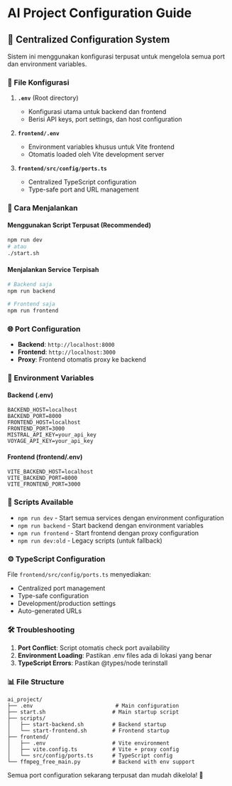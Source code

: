# AI Project Configuration Guide

## 🔧 Centralized Configuration System

Sistem ini menggunakan konfigurasi terpusat untuk mengelola semua port dan environment variables.

### 📁 File Konfigurasi

1. **`.env`** (Root directory)
   - Konfigurasi utama untuk backend dan frontend
   - Berisi API keys, port settings, dan host configuration

2. **`frontend/.env`** 
   - Environment variables khusus untuk Vite frontend
   - Otomatis loaded oleh Vite development server

3. **`frontend/src/config/ports.ts`**
   - Centralized TypeScript configuration
   - Type-safe port and URL management

### 🚀 Cara Menjalankan

#### Menggunakan Script Terpusat (Recommended)
```bash
npm run dev
# atau
./start.sh
```

#### Menjalankan Service Terpisah
```bash
# Backend saja
npm run backend

# Frontend saja  
npm run frontend
```

### 🌐 Port Configuration

- **Backend**: `http://localhost:8000`
- **Frontend**: `http://localhost:3000`
- **Proxy**: Frontend otomatis proxy ke backend

### 📝 Environment Variables

#### Backend (.env)
```env
BACKEND_HOST=localhost
BACKEND_PORT=8000
FRONTEND_HOST=localhost
FRONTEND_PORT=3000
MISTRAL_API_KEY=your_api_key
VOYAGE_API_KEY=your_api_key
```

#### Frontend (frontend/.env)
```env
VITE_BACKEND_HOST=localhost
VITE_BACKEND_PORT=8000
VITE_FRONTEND_PORT=3000
```

### 🔄 Scripts Available

- `npm run dev` - Start semua services dengan environment configuration
- `npm run backend` - Start backend dengan environment variables
- `npm run frontend` - Start frontend dengan proxy configuration
- `npm run dev:old` - Legacy scripts (untuk fallback)

### ⚙️ TypeScript Configuration

File `frontend/src/config/ports.ts` menyediakan:
- Centralized port management
- Type-safe configuration
- Development/production settings
- Auto-generated URLs

### 🛠️ Troubleshooting

1. **Port Conflict**: Script otomatis check port availability
2. **Environment Loading**: Pastikan .env files ada di lokasi yang benar
3. **TypeScript Errors**: Pastikan @types/node terinstall

### 📊 File Structure
```
ai_project/
├── .env                          # Main configuration
├── start.sh                     # Main startup script
├── scripts/
│   ├── start-backend.sh         # Backend startup
│   └── start-frontend.sh        # Frontend startup
├── frontend/
│   ├── .env                     # Vite environment
│   ├── vite.config.ts           # Vite + proxy config
│   └── src/config/ports.ts      # TypeScript config
└── ffmpeg_free_main.py          # Backend with env support
```

Semua port configuration sekarang terpusat dan mudah dikelola! 🎉
